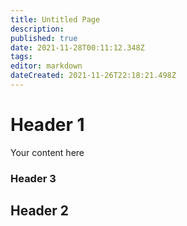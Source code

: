 ```yaml
---
title: Untitled Page
description: 
published: true
date: 2021-11-28T00:11:12.348Z
tags: 
editor: markdown
dateCreated: 2021-11-26T22:18:21.498Z
---
```


# Header 1
Your content here

### Header 3

## Header 2
